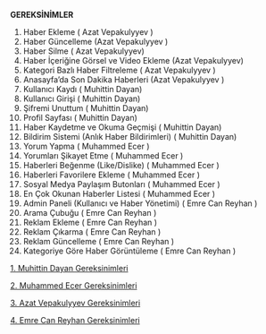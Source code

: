 ﻿**GEREKSİNİMLER** 

1. Haber Ekleme ( Azat Vepakulyyev )
2. Haber Güncelleme (Azat Vepakulyyev )
3. Haber Silme ( Azat Vepakulyyev)
4. Haber İçeriğine Görsel ve Video Ekleme (Azat Vepakulyyev)
5. Kategori Bazlı Haber Filtreleme ( Azat Vepakulyyev ) 
6. Anasayfa’da Son Dakika Haberleri (Azat Vepakulyyev )
7. Kullanıcı Kaydı   ( Muhittin Dayan)
8. Kullanıcı Girişi  ( Muhittin Dayan)
9. Şifremi Unuttum ( Muhittin Dayan)
10. Profil Sayfası ( Muhittin Dayan)
11. Haber Kaydetme ve Okuma Geçmişi ( Muhittin Dayan)
12. Bildirim Sistemi (Anlık Haber Bildirimleri) ( Muhittin Dayan)
13. Yorum Yapma  ( Muhammed Ecer )
14. Yorumları Şikayet Etme ( Muhammed Ecer )
15. Haberleri Beğenme (Like/Dislike) ( Muhammed Ecer )
16. Haberleri Favorilere Ekleme ( Muhammed Ecer )
17. Sosyal Medya Paylaşım Butonları ( Muhammed Ecer )
18. En Çok Okunan Haberler Listesi ( Muhammed Ecer )
19. Admin Paneli (Kullanıcı ve Haber Yönetimi) ( Emre Can Reyhan )
20. Arama Çubuğu ( Emre Can Reyhan )
21. Reklam Ekleme ( Emre Can Reyhan )
22. Reklam Çıkarma ( Emre Can Reyhan )
23. Reklam Güncelleme ( Emre Can Reyhan )
24. Kategoriye Göre Haber Görüntüleme ( Emre Can Reyhan )



[1. Muhittin Dayan Gereksinimleri](MuhittinDayan.md)

[2. Muhammed Ecer Gereksinimleri](MuhammedEcer.md)

[3. Azat Vepakulyyev Gereksinimleri](AzatVepakulyyev/AzatVepakulyyev.pdf)

[4. Emre Can Reyhan Gereksinimleri](EmreCanReyhan.md)
